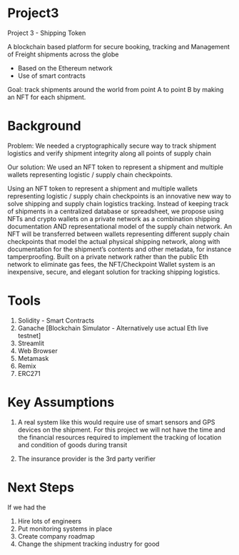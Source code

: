 # Project3
Project 3 - Shipping Token

A blockchain based platform for secure booking, tracking and Management of Freight shipments across the globe 
- Based on the Ethereum network 
- Use of smart contracts

Goal: track shipments around the world  from point A to point B by making an NFT for each shipment. 

# Background
Problem:  We needed a cryptographically secure way to track shipment logistics and verify shipment integrity along all points of supply chain 

Our solution:  We used an NFT token to represent a shipment and multiple wallets representing logistic / supply chain checkpoints. 

Using an NFT token to represent a shipment and multiple wallets representing logistic / supply chain checkpoints is an innovative new way to solve shipping and supply chain logistics tracking. Instead of keeping track of shipments in a centralized database or spreadsheet, we propose using NFTs and crypto wallets on a private network as a combination shipping documentation AND representational model of the supply chain network. An NFT will be transferred between wallets representing different supply chain checkpoints that model the actual physical shipping network, along with documentation for the shipment’s contents and other metadata, for instance tamperproofing. Built on a private network rather than the public Eth network to eliminate gas fees, the NFT/Checkpoint Wallet system is an inexpensive, secure, and elegant  solution for tracking shipping logistics.

# Tools
1. Solidity - Smart Contracts
2. Ganache [Blockchain Simulator - Alternatively use actual Eth live testnet]
3. Streamlit
4. Web Browser
5. Metamask 
6. Remix
8. ERC271

# Key Assumptions
1. A real system like this would require use of smart sensors and GPS devices on the shipment. For this project we will not have the time and the financial resources required to implement the tracking of location and condition of goods during transit

2. The insurance provider is the 3rd party verifier 


# Next Steps
If we had the $$$$$$$$$$$$ 

1. Hire lots of engineers
2. Put monitoring systems in place
3. Create company roadmap
4. Change the shipment tracking industry for good
